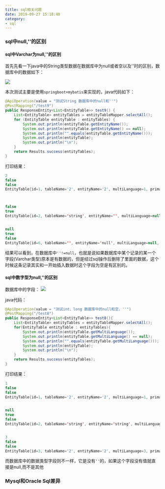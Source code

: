 ```yaml
---
title: sql相关问题
date: 2019-09-27 15:18:40
category:
- sql
---
```

### sql中null,''的区别

#### sql中Varchar为null,''的区别

首先先看一下java中的String类型数据在数据库中为null或者空以及''时的区别，数据库中的数据如下：

![](string.png)

本次测试主要是使用`springboot+mybatis`来实现的，java代码如下：
```java
@ApiOperation(value = "测试String 数据库中的null和''")
@PostMapping("/test9")
public ResponseEntity<List<EntityTable>> test9() {
    List<EntityTable> entityTables = entityTableMapper.selectAll();
    for (EntityTable entityTable : entityTables) {
        System.out.println(entityTable.getEntityName());
        System.out.println(entityTable.getEntityName() == null);
        System.out.println("".equals(entityTable.getEntityName()));
        System.out.println(entityTable);
        System.out.println("\n");
    }
    return Results.success(entityTables);
}
```

打印结果：
```java
2
false
false
EntityTable{id=1, tableName='2', entityName='2', multiLanguage=1, primaryKeyName='2', primaryKeyStrategy='2', primaryKeyGenerator='2', supportWho=2, supportVersion=2, status='2', meaning='null'}



false
true
EntityTable{id=2, tableName='string', entityName='', multiLanguage=null, primaryKeyName='string', primaryKeyStrategy='string', primaryKeyGenerator='string', supportWho=0, supportVersion=0, status='string', meaning='null'}


null
true
false
EntityTable{id=6, tableName='', entityName='null', multiLanguage=null, primaryKeyName='null', primaryKeyStrategy='null', primaryKeyGenerator='null', supportWho=null, supportVersion=null, status='null', meaning='null'}
```
结果可以看到，在数据库中`''!=null`，也就是说如果数据库中某个记录的某一个字段(Varchar类型)原本是有数据的，但是经过sql操作后删除了里面的数据，这个时候这条记录其实和一开始插入数据时这个字段为空是有区别的。


#### sql中数字型为null,''的区别

数据库中的字段：
![](number.png)

java代码：
```java
@ApiOperation(value = "测试int、long 数据库中的null和空，''")
@PostMapping("/test8")
public ResponseEntity<List<EntityTable>> test8(){
    List<EntityTable> entityTables = entityTableMapper.selectAll();
    for(EntityTable entityTable : entityTables){
        System.out.println(entityTable.getMultiLanguage());
        System.out.println(entityTable.getMultiLanguage() == null);
        System.out.println("".equals(entityTable.getMultiLanguage()));
        System.out.println(entityTable);
        System.out.println("\n");
    }
    return Results.success(entityTables);
}
```

打印结果：
```java
1
false
false
EntityTable{id=1, tableName='2', entityName='2', multiLanguage=1, primaryKeyName='2', primaryKeyStrategy='2', primaryKeyGenerator='2', supportWho=2, supportVersion=2, status='2', meaning='null'}


null
true
false
EntityTable{id=2, tableName='string', entityName='string', multiLanguage=null, primaryKeyName='string', primaryKeyStrategy='string', primaryKeyGenerator='string', supportWho=0, supportVersion=0, status='string', meaning='null'}


3
false
false
EntityTable{id=3, tableName='2', entityName='2', multiLanguage=3, primaryKeyName='3', primaryKeyStrategy='3', primaryKeyGenerator='3', supportWho=3, supportVersion=2, status='3', meaning='null'}
```
而数据库中的数据类型字段则不一样，它是没有`''`的，如果这个字段没有值就直接是null,而不是其他
### Mysql和Oracle Sql差异


